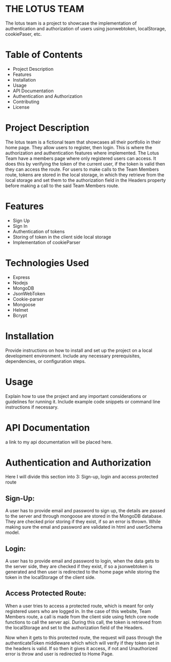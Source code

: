 # THE LOTUS TEAM

The lotus team is a project to showcase the implementation of authentication and authorization of users using jsonwebtoken, localStorage, cookiePaser, etc.

# Table of Contents

- Project Description
- Features
- Installation
- Usage
- API Documentation
- Authentication and Authorization
- Contributing
- License

# Project Description

The lotus team is a fictional team that showcases all their portfolio in their home page. They allow users to register, then login. This is where the authorization and authentication features where implemented. The Lotus Team have a members page where only registered users can access. It does this by verifying the token of the current user, if the token is valid then they can access the route. For users to make calls to the Team Members route, tokens are stored in the local storage, in which they retrieve from the local storage and set them to the authorization field in the Headers property before making a call to the said Team Members route.

# Features

- Sign Up
- Sign In
- Authentication of tokens
- Storing of token in the client side local storage
- Implementation of cookieParser

# Technologies Used

- Express
- Nodejs
- MongoDB
- JsonWebToken
- Cookie-parser
- Mongoose
- Helmet
- Bcrypt

# Installation

Provide instructions on how to install and set up the project on a local development environment. Include any necessary prerequisites, dependencies, or configuration steps.

# Usage

Explain how to use the project and any important considerations or guidelines for running it. Include example code snippets or command line instructions if necessary.

# API Documentation

a link to my api documentation will be placed here.

# Authentication and Authorization

Here I will divide this section into 3: Sign-up, login and access protected route

## Sign-Up:

A user has to provide email and password to sign up, the details are passed to the server and through mongoose are stored in the MongoDB database. They are checked prior storing if they exist, if so an error is thrown. While making sure the emal and password are validated in html and userSchema model.

## Login:

A user has to provide email and password to login, when the data gets to the server side, they are checked if they exist, if so a jsonwebtoken is generated and then user is redirected to the home page while storing the token in the localStorage of the client side.

## Access Protected Route:

When a user tries to access a protected route, which is meant for only registered users who are logged in. In the case of this website, Team Members route, a call is made from the client side using fetch core node functions to call the server api. During this call, the token is retrieved from the localStorage and set to the authorization field of the Headers.

Now when it gets to this protected route, the request will pass through the authenticateToken middleware which which will verify if they token set in the headers is valid. If so then it gives it access, if not and Unauthorized error is throw and user is redirected to Home Page.
